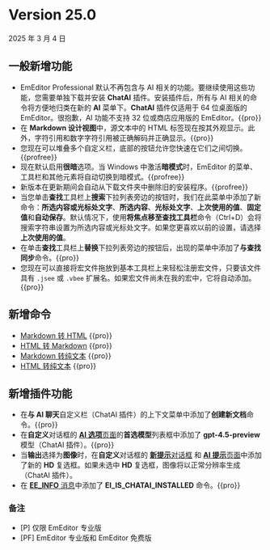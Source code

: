 # Version 25.0

2025 年 3 月 4 日

## 一般新增功能

- EmEditor Professional 默认不再包含与 AI 相关的功能。要继续使用这些功能，您需要单独下载并安装 **ChatAI** 插件。安装插件后，所有与 AI 相关的命令将方便地归类在新的 **AI** 菜单下。**ChatAI** 插件仅适用于 64 位桌面版的 EmEditor。很抱歉，AI 功能不支持 32 位或商店应用版的 EmEditor。{{pro}}
- 在 **Markdown 设计视图**中，源文本中的 HTML 标签现在按其外观显示。此外，字符引用和数字字符引用被正确解码并正确显示。{{pro}}
- 您现在可以堆叠多个自定义栏，底部的按钮允许您快速在它们之间切换。{{profree}}
- 现在默认启用**很暗**选项。当 Windows 中激活**暗模式**时，EmEditor 的菜单、工具栏和其他元素将自动切换到暗模式。{{profree}}
- 新版本在更新期间会自动从下载文件夹中删除旧的安装程序。{{profree}}
- 当您单击**查找**工具栏上**搜索**下拉列表旁边的按钮时，我们在此菜单中添加了新命令：**所选内容或光标处文字**、**所选内容**、**光标处文字**、**上次使用的值**、**固定值**和**自动保存**。默认情况下，使用**将焦点移至查找工具栏**命令（Ctrl+D）会将搜索字符串设置为所选内容或光标处文字。如果您更喜欢以前的设置，请选择**上次使用的值**。
- 在单击**查找**工具栏上**替换**下拉列表旁边的按钮后，出现的菜单中添加了**与查找同步**命令。{{pro}}
- 您现在可以直接将宏文件拖放到基本工具栏上来轻松注册宏文件，只要该文件具有 `.jsee` 或 `.vbee` 扩展名。如果宏文件尚未在我的宏中，它将自动添加。{{pro}}

## 新增命令

- [Markdown 转 HTML](../cmd/convert/markdown_to_html) {{pro}}
- [HTML 转 Markdown](../cmd/convert/html_to_markdown) {{pro}}
- [Markdown 转纯文本](../cmd/convert/markdown_to_text) {{pro}}
- [HTML 转纯文本](../cmd/convert/html_to_text) {{pro}}

## 新增插件功能

- 在**与 AI 聊天**自定义栏（ChatAI 插件）的上下文菜单中添加了**创建新文档**命令。{{pro}}
- 在**自定义**对话框的 [**AI 选项**页面](../dlg/customize/ai/index)的**首选模型**列表框中添加了 **gpt-4.5-preview** 模型（ChatAI 插件）。{{pro}}
- 当**输出**选择为**图像**时，在**自定义**对话框的 [**新提示**对话框](../dlg/new_prompt/index) 和 [**AI 提示**页面](../dlg/customize/ai_list/index)中添加了新的 **HD** 复选框。如果未选中 **HD** 复选框，图像将以正常分辨率生成（ChatAI 插件）。
- 在 [**EE_INFO** 消息](../plugin/message/ee_info)中添加了 **EI_IS_CHATAI_INSTALLED** 命令。{{pro}}


### 备注

- \[P\] 仅限 EmEditor 专业版
- \[PF\] EmEditor 专业版和 EmEditor 免费版